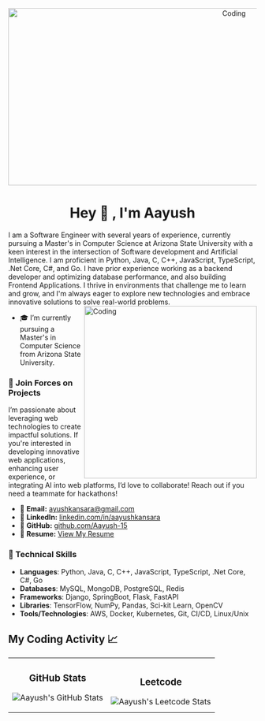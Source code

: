 <div align="center">
<!--   <img alt="Coding" width="450" height="300" src="Github-Cover-Image.png"> -->
<!--   <img img alt="Coding" width="450" height="300" src="https://user-images.githubusercontent.com/74038190/212750147-854a394f-fee9-4080-9770-78a4b7ece53f.gif"> -->
    <img img alt="Coding" width="900" height ="360" src="https://user-images.githubusercontent.com/74038190/226190894-18e959ba-d458-4a94-ac44-790190f2a947.gif">
  
<!--   <img img alt="Coding" width="450" height="300" src="https://user-images.githubusercontent.com/74038190/212748842-9fcbad5b-6173-4175-8a61-521f3dbb7514.gif"> -->

</div>

<h1 align="center">Hey 👋 ,  I'm Aayush </h1>
I am a Software Engineer with several years of experience, currently pursuing a Master's in Computer Science at Arizona State University with a keen interest in the intersection of Software development and Artificial Intelligence. I am proficient in Python, Java, C, C++, JavaScript, TypeScript, .Net Core, C#, and Go. I have prior experience working as a backend developer and optimizing database performance, and also building Frontend Applications. I thrive in environments that challenge me to learn and grow, and I'm always eager to explore new technologies and embrace innovative solutions to solve real-world problems.
<img align="right" alt="Coding" width="350" src="">


- 🎓 I’m currently pursuing a Master's in Computer Science from Arizona State University.

### 🚀 Join Forces on Projects
I’m passionate about leveraging web technologies to create impactful solutions. If you're interested in developing innovative web applications, enhancing user experience, or integrating AI into web platforms, I’d love to collaborate! Reach out if you need a teammate for hackathons!
- 📧 **Email:** [ayushkansara@gmail.com](mailto:ayushkansara@gmail.com)  
- 🔗 **LinkedIn:** [linkedin.com/in/aayushkansara](https://www.linkedin.com/in/aayushkansara)  
- 🐙 **GitHub:** [github.com/Aayush-15](https://github.com/Aayush-15)  
- 📄 **Resume:** [View My Resume]()  

### 🔧 Technical Skills
- **Languages**: Python, Java, C, C++, JavaScript, TypeScript, .Net Core, C#, Go
- **Databases**: MySQL, MongoDB, PostgreSQL, Redis
- **Frameworks**: Django, SpringBoot, Flask, FastAPI
- **Libraries**: TensorFlow, NumPy, Pandas, Sci-kit Learn, OpenCV
- **Tools/Technologies**: AWS, Docker, Kubernetes, Git, CI/CD, Linux/Unix

## My Coding Activity 📈

<table>
  <tr>
    <!-- GitHub Statistics -->
    <td>
      <h3 align="center">GitHub Stats</h3>
      <p align="center">
        <img src="https://github-readme-streak-stats.herokuapp.com/?user=Aayush-15&theme=tokyonight" alt="Aayush's GitHub Stats" />
      </p>
    </td>
    <!-- Leetcode Statistics -->
    <td>
      <h3 align="center">Leetcode</h3>
      <img src="https://leetcard.jacoblin.cool/Aayush_kansara?ext=heatmap" alt="Aayush's Leetcode Stats" />
    </td>
  </tr>
</table>



<!--
**Aayush-15/Aayush-15** is a ✨ _special_ ✨ repository because its `README.md` (this file) appears on your GitHub profile.

Here are some ideas to get you started:

- 🔭 I’m currently working on ...
- 🌱 I’m currently learning ...
- 👯 I’m looking to collaborate on ...
- 🤔 I’m looking for help with ...
- 💬 Ask me about ...
- 📫 How to reach me: ...
- 😄 Pronouns: ...
- ⚡ Fun fact: ...
-->
